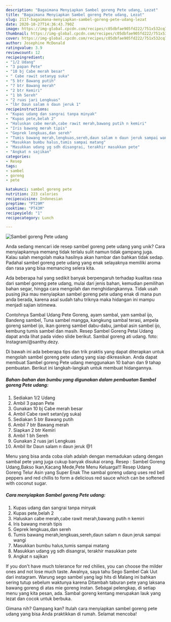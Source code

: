 ```yaml
---
description: "Bagaimana Menyiapkan Sambel goreng Pete udang, Lezat"
title: "Bagaimana Menyiapkan Sambel goreng Pete udang, Lezat"
slug: 2117-bagaimana-menyiapkan-sambel-goreng-pete-udang-lezat
date: 2020-10-27T14:36:43.790Z
image: https://img-global.cpcdn.com/recipes/c05dbfae905fd222/751x532cq70/sambel-goreng-pete-udang-foto-resep-utama.jpg
thumbnail: https://img-global.cpcdn.com/recipes/c05dbfae905fd222/751x532cq70/sambel-goreng-pete-udang-foto-resep-utama.jpg
cover: https://img-global.cpcdn.com/recipes/c05dbfae905fd222/751x532cq70/sambel-goreng-pete-udang-foto-resep-utama.jpg
author: Josephine McDonald
ratingvalue: 3.9
reviewcount: 12
recipeingredient:
- "1/2 Udang"
- "3 papan Pete"
- "10 bj Cabe merah besar"
- " Cabe rawit setanyg suka"
- "5 btr Bawang putih"
- "7 btr Bawang merah"
- "2 btr Kemiri"
- "1 bh Sereh"
- "2 ruas jari Lengkuas"
- "lbr Daun salam n daun jeruk 1"
recipeinstructions:
- "Kupas udang dan sangrai tanpa minyak"
- "Kupas pete,belah 2"
- "Haluskan cabe merah,cabe rawit merah,bawang putih n kemiri"
- "Iris bawang merah tipis"
- "Geprek lengkuas,dan sereh"
- "Tumis bawang merah,lengkuas,sereh,daun salam n daun jeruk sampai wangi"
- "Masukkan bumbu halus,tumis sampai matang"
- "Masukkan udang yg sdh disangrai, terakhir masukkan pete"
- "Angkat n sajikan"
categories:
- Resep
tags:
- sambel
- goreng
- pete

katakunci: sambel goreng pete 
nutrition: 223 calories
recipecuisine: Indonesian
preptime: "PT29M"
cooktime: "PT43M"
recipeyield: "1"
recipecategory: Lunch

---
```



![Sambel goreng Pete udang](https://img-global.cpcdn.com/recipes/c05dbfae905fd222/751x532cq70/sambel-goreng-pete-udang-foto-resep-utama.jpg)

Anda sedang mencari ide resep sambel goreng pete udang yang unik? Cara menyiapkannya memang tidak terlalu sulit namun tidak gampang juga. Kalau salah mengolah maka hasilnya akan hambar dan bahkan tidak sedap. Padahal sambel goreng pete udang yang enak selayaknya memiliki aroma dan rasa yang bisa memancing selera kita.

Ada beberapa hal yang sedikit banyak berpengaruh terhadap kualitas rasa dari sambel goreng pete udang, mulai dari jenis bahan, kemudian pemilihan bahan segar, hingga cara mengolah dan menghidangkannya. Tidak usah pusing jika mau menyiapkan sambel goreng pete udang enak di mana pun anda berada, karena asal sudah tahu triknya maka hidangan ini mampu menjadi sajian istimewa.

Contohnya Sambal Udang Pete Goreng, ayam sambal, yam sambal ijo, Bandeng sambel, Tuna sambel mangga, kangkung sambal terasi, ampela goreng sambel ijo, ikan goreng sambel dabu-dabu, jambal asin sambel ijo, kembung tumis sambel dan masih. Resep Sambel Goreng Petai Udang dapat anda lihat pada video slide berikut. Sambal goreng ati udang. foto: Instagram/@santhy.dezy.


Di bawah ini ada beberapa tips dan trik praktis yang dapat diterapkan untuk mengolah sambel goreng pete udang yang siap dikreasikan. Anda dapat membuat Sambel goreng Pete udang menggunakan 10 bahan dan 9 tahap pembuatan. Berikut ini langkah-langkah untuk membuat hidangannya.

<!--inarticleads1-->

##### Bahan-bahan dan bumbu yang digunakan dalam pembuatan Sambel goreng Pete udang:

1. Sediakan 1/2 Udang
1. Ambil 3 papan Pete
1. Gunakan 10 bj Cabe merah besar
1. Ambil  Cabe rawit setan(yg suka)
1. Sediakan 5 btr Bawang putih
1. Ambil 7 btr Bawang merah
1. Siapkan 2 btr Kemiri
1. Ambil 1 bh Sereh
1. Gunakan 2 ruas jari Lengkuas
1. Ambil lbr Daun salam n daun jeruk @1


Menu yang bisa anda coba olah adalah dengan memadukan udang dengan sambal pete yang juga cukup banyak disukai orang. Resep : Sambel Goreng Udang,Bakso Ikan,Kacang Mede,Pete Menu Keluarga!!! Resep Udang Goreng Telur Asin yang Super Enak The sambal goreng udang uses red bell peppers and red chillis to form a delicious red sauce which can be softened with coconut sugar. 

<!--inarticleads2-->

##### Cara menyiapkan Sambel goreng Pete udang:

1. Kupas udang dan sangrai tanpa minyak
1. Kupas pete,belah 2
1. Haluskan cabe merah,cabe rawit merah,bawang putih n kemiri
1. Iris bawang merah tipis
1. Geprek lengkuas,dan sereh
1. Tumis bawang merah,lengkuas,sereh,daun salam n daun jeruk sampai wangi
1. Masukkan bumbu halus,tumis sampai matang
1. Masukkan udang yg sdh disangrai, terakhir masukkan pete
1. Angkat n sajikan


If you don&#39;t have much tolerance for red chilies, you can choose the milder ones and not lose much taste. Awalnya, saya tahu Sego Sambel Cak Uut dari instagram. Warung sego sambel yang lagi hits di Malang ini bahkan sering tutup sebelum waktunya karena Ditambah taburan pete yang laksana bawang goreng di atas mie goreng instan. Sebagai pelengkap, di setiap menu yang kita pesan, ada. Sambal goreng kentang merupakan lauk yang lezat dan cocok untuk berbuka. 

Gimana nih? Gampang kan? Itulah cara menyiapkan sambel goreng pete udang yang bisa Anda praktikkan di rumah. Selamat mencoba!
